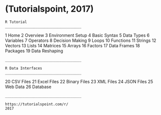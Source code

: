 # (Tutorialspoint, 2017)


    R Tutorial
    ___________________________________

1   Home
2   Overview
3   Environment Setup
4   Basic Syntax
5   Data Types
6   Variables
7   Operators
8   Decision Making
9   Loops
10  Functions
11  Strings
12  Vectors
13  Lists
14  Matrices
15  Arrays
16  Factors
17  Data Frames
18  Packages
19  Data Reshaping

    ___________________________________

    R Data Interfaces
    ___________________________________

20  CSV Files
21  Excel Files
22  Binary Files
23  XML Files
24  JSON Files
25  Web Data
26  Database


    ___________________________________

    https://tutorialspoint.com/r/
    2017


